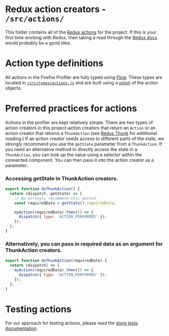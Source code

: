 # Redux action creators - `/src/actions/`

This folder contains all of the [Redux actions](http://redux.js.org/docs/basics/Actions.html) for the project. If this is your first time working with Redux, then taking a read through the [Redux docs](http://redux.js.org/) would probably be a good idea.

# Action type definitions

All actions in the Firefox Profiler are fully typed using [Flow](https://flow.org/). These types are located in [`/src/types/actions.js`](../types/actions.js) and are built using a [union](https://flow.org/en/docs/types/unions/) of the action objects.

# Preferred practices for actions

Actions in the profiler are kept relatively simple. There are two types of action creators in this project–action creators that return an `Action` or an action creator that returns a `ThunkAction` (see [Redux Thunk](https://github.com/gaearon/redux-thunk) for additional reading.) If an action creator needs access to different parts of the state, we strongly recommend you use the `getState` parameter from a `ThunkAction`. If you need an alternative method to directly access the state in a `ThunkAction`, you can look up the value using a selector within the connected component. You can then pass it into the action creator as a parameter.

### Accessing getState in ThunkAction creators.

```js
export function doThunkAction() {
  return (dispatch, getState) => {
    // We strongly recommend this method.
    const requiredData = getState().requiredData;

    myAction(requiredData).then(() => {
      dispatch({ type: 'ACTION_PERFORMED' });
    });
  };
}
```

### Alternatively, you can pass in required data as an argument for ThunkAction creators.

```js
export function doThunkAction(requiredData) {
  return (dispatch) => {
    myAction(requiredData).then(() => {
      dispatch({ type: 'ACTION_PERFORMED' });
    });
  };
}
```

# Testing actions

For our approach for testing actions, please read the [store tests documentation](../test/store/README.md).
